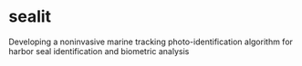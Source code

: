 # sealit
Developing a noninvasive marine tracking photo-identification algorithm for harbor seal identification and biometric analysis 

